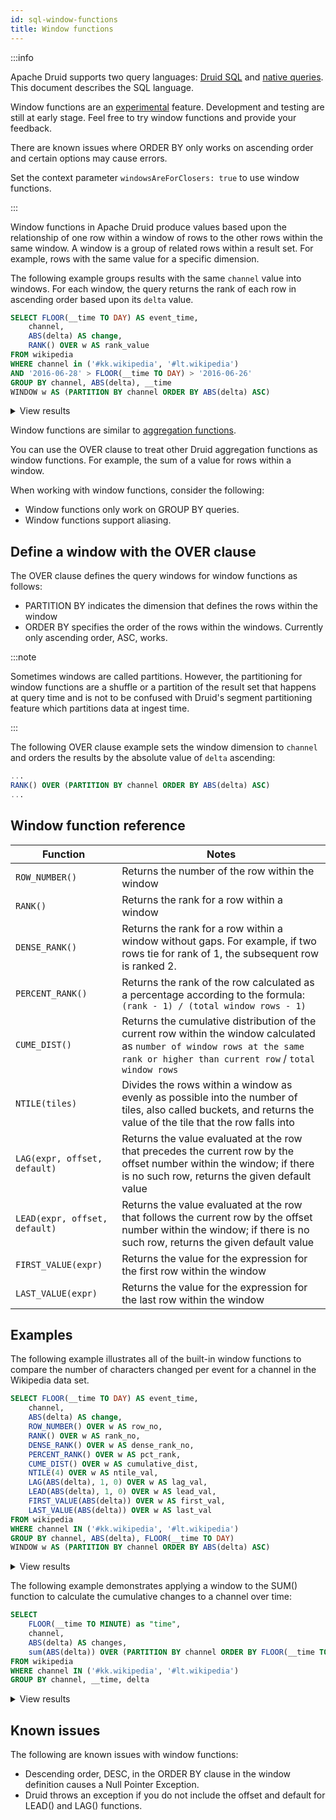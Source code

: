 ```yaml
---
id: sql-window-functions
title: Window functions
---
```


<!--
  ~ Licensed to the Apache Software Foundation (ASF) under one
  ~ or more contributor license agreements.  See the NOTICE file
  ~ distributed with this work for additional information
  ~ regarding copyright ownership.  The ASF licenses this file
  ~ to you under the Apache License, Version 2.0 (the
  ~ License); you may not use this file except in compliance
  ~ with the License.  You may obtain a copy of the License at
  ~
  ~   http://www.apache.org/licenses/LICENSE-2.0
  ~
  ~ Unless required by applicable law or agreed to in writing,
  ~ software distributed under the License is distributed on an
  ~ AS IS BASIS, WITHOUT WARRANTIES OR CONDITIONS OF ANY
  ~ KIND, either express or implied.  See the License for the
  ~ specific language governing permissions and limitations
  ~ under the License.
  -->

:::info

Apache Druid supports two query languages: [Druid SQL](sql.md) and [native queries](querying.md).
This document describes the SQL language.

Window functions are an [experimental](../development/experimental.md) feature. Development and testing are still at early stage. Feel free to try window functions and provide your feedback.

There are known issues where ORDER BY only works on ascending order and certain options may cause errors.

Set the context parameter `windowsAreForClosers: true` to use window functions.

:::

Window functions in Apache Druid produce values based upon the relationship of one row within a window of rows to the other rows within the same window. A window is a group of related rows within a result set. For example, rows with the same value for a specific dimension.

The following example groups results with the same `channel` value into windows. For each window, the query returns the rank of each row in ascending order based upon its `delta` value.

```sql
SELECT FLOOR(__time TO DAY) AS event_time,
    channel,
    ABS(delta) AS change,
    RANK() OVER w AS rank_value
FROM wikipedia
WHERE channel in ('#kk.wikipedia', '#lt.wikipedia')
AND '2016-06-28' > FLOOR(__time TO DAY) > '2016-06-26'
GROUP BY channel, ABS(delta), __time
WINDOW w AS (PARTITION BY channel ORDER BY ABS(delta) ASC)
```

<details>
<summary> View results </summary>

| `event_time` | `channel` | `change`| `rank_value` |
| -- | -- | -- | -- |
| `2016-06-27T00:00:00.000Z`| `#kk.wikipedia`| 1 | 1 |
| `2016-06-27T00:00:00.000Z`| `#kk.wikipedia`| 1 | 1 |
| `2016-06-27T00:00:00.000Z`| `#kk.wikipedia`| 7 | 3 |
| `2016-06-27T00:00:00.000Z`| `#kk.wikipedia`| 56 | 4 |
| `2016-06-27T00:00:00.000Z`| `#kk.wikipedia`| 56 | 4 |
| `2016-06-27T00:00:00.000Z`| `#kk.wikipedia`| 63 | 6 |
| `2016-06-27T00:00:00.000Z`| `#kk.wikipedia`| 91 | 7 |  
| `2016-06-27T00:00:00.000Z`| `#kk.wikipedia`| 2440 | 8 |
| `2016-06-27T00:00:00.000Z`| `#kk.wikipedia`| 2703 | 9 |
| `2016-06-27T00:00:00.000Z`| `#kk.wikipedia`| 6900 |10 |
| `2016-06-27T00:00:00.000Z`| `#lt.wikipedia`| 1 | 1 |
| `2016-06-27T00:00:00.000Z`| `#lt.wikipedia`| 2 | 2 |
| `2016-06-27T00:00:00.000Z`| `#lt.wikipedia`| 13 | 3 |
| `2016-06-27T00:00:00.000Z`| `#lt.wikipedia`| 28 | 4 |
| `2016-06-27T00:00:00.000Z`| `#lt.wikipedia`| 53 | 5 |
| `2016-06-27T00:00:00.000Z`| `#lt.wikipedia`| 56 | 6 |
| `2016-06-27T00:00:00.000Z`| `#lt.wikipedia`| 59 | 7 |
| `2016-06-27T00:00:00.000Z`| `#lt.wikipedia`| 391 | 8 |
| `2016-06-27T00:00:00.000Z`| `#lt.wikipedia`| 894 | 9 |
| `2016-06-27T00:00:00.000Z`| `#lt.wikipedia`| 4358 | 10 |

</details>

Window functions are similar to [aggregation functions](./aggregations.md).  

You can use the OVER clause to treat other Druid aggregation functions as window functions. For example, the sum of a value for rows within a window.

When working with window functions, consider the following:
- Window functions only work on GROUP BY queries.
- Window functions support aliasing.

## Define a window with the OVER clause

The OVER clause defines the query windows for window functions as follows:
- PARTITION BY indicates the dimension that defines the rows within the window
- ORDER BY specifies the order of the rows within the windows. Currently only ascending order, ASC, works.

:::note

Sometimes windows are called partitions. However, the partitioning for window functions are a shuffle or a partition of the result set that happens at query time and is not to be confused with Druid's segment partitioning feature which partitions data at ingest time.

:::

The following OVER clause example sets the window dimension to `channel` and orders the results by the absolute value of `delta` ascending:

```sql
...
RANK() OVER (PARTITION BY channel ORDER BY ABS(delta) ASC)
...
```

## Window function reference

|Function|Notes|
|--------|-----|
| `ROW_NUMBER()`| Returns the number of the row within the window|
|`RANK()`| Returns the rank for a row within a window | 
|`DENSE_RANK()`| Returns the rank for a row within a window without gaps. For example, if two rows tie for rank of 1, the subsequent row is ranked 2. |
|`PERCENT_RANK()`| Returns the rank of the row calculated as a percentage according to the formula: `(rank - 1) / (total window rows - 1)` |
|`CUME_DIST()`| Returns the cumulative distribution of the current row within the window calculated as `number of window rows at the same rank or higher than current row` / `total window rows` |
|`NTILE(tiles)`| Divides the rows within a window as evenly as possible into the number of tiles, also called buckets, and returns the value of the tile that the row falls into  |None |
|`LAG(expr, offset, default)`| Returns the value evaluated at the row that precedes the current row by the offset number within the window; if there is no such row, returns the given default value |
|`LEAD(expr, offset, default)`| Returns the value evaluated at the row that follows the current row by the offset number within the window; if there is no such row, returns the given default value |
|`FIRST_VALUE(expr)`| Returns the value for the expression for the first row within the window|
|`LAST_VALUE(expr)`| Returns the value for the expression for the last row within the window |

## Examples

The following example illustrates all of the built-in window functions to compare the number of characters changed per event for a channel in the Wikipedia data set.

```sql
SELECT FLOOR(__time TO DAY) AS event_time,
    channel,
    ABS(delta) AS change,
    ROW_NUMBER() OVER w AS row_no,
    RANK() OVER w AS rank_no,
    DENSE_RANK() OVER w AS dense_rank_no,
    PERCENT_RANK() OVER w AS pct_rank,
    CUME_DIST() OVER w AS cumulative_dist,
    NTILE(4) OVER w AS ntile_val,
    LAG(ABS(delta), 1, 0) OVER w AS lag_val,
    LEAD(ABS(delta), 1, 0) OVER w AS lead_val,
    FIRST_VALUE(ABS(delta)) OVER w AS first_val,
    LAST_VALUE(ABS(delta)) OVER w AS last_val
FROM wikipedia
WHERE channel IN ('#kk.wikipedia', '#lt.wikipedia')
GROUP BY channel, ABS(delta), FLOOR(__time TO DAY) 
WINDOW w AS (PARTITION BY channel ORDER BY ABS(delta) ASC)
```

<details>
<summary> View results </summary>

|`event_time`|`channel`|`change`|`row_no`|`rank_no`|`dense_rank_no`|`pct_rank`|`cumulative_dist`|`ntile_val`|`lag_val`|`lead_val`|`first_val`|`last_val`|
|------------|---------|--------|--------|---------|---------------|----------|----------------|-----------|---------|----------|-----------|----------|
|`2016-06-27T00:00:00.000Z`|`#kk.wikipedia`|1|1|1|1|0|0.125|1|null|7|1|6900|
|`2016-06-27T00:00:00.000Z`|`#kk.wikipedia`|7|2|2|2|0.14285714285714285|0.25|1|1|56|1|6900|
|`2016-06-27T00:00:00.000Z`|`#kk.wikipedia`|56|3|3|3|0.2857142857142857|0.375|2|7|63|1|6900|
|`2016-06-27T00:00:00.000Z`|`#kk.wikipedia`|63|4|4|4|0.42857142857142855|0.5|2|56|91|1|6900|
|`2016-06-27T00:00:00.000Z`|`#kk.wikipedia`|91|5|5|5|0.5714285714285714|0.625|3|63|2440|1|6900|
|`2016-06-27T00:00:00.000Z`|`#kk.wikipedia`|2440|6|6|6|0.7142857142857143|0.75|3|91|2703|1|6900|
|`2016-06-27T00:00:00.000Z`|`#kk.wikipedia`|2703|7|7|7|0.8571428571428571|0.875|4|2440|6900|1|6900|
|`2016-06-27T00:00:00.000Z`|`#kk.wikipedia`|6900|8|8|8|1|1|4|2703|null|1|6900|
|`2016-06-27T00:00:00.000Z`| `#lt.wikipedia`|1|1|1|1|0|0.1|1|null|2|1|4358|
|`2016-06-27T00:00:00.000Z`| `#lt.wikipedia`|2|2|2|2|0.1111111111111111|0.2|1|1|13|1|4358|
|`2016-06-27T00:00:00.000Z`| `#lt.wikipedia`|13|3|3|3|0.2222222222222222|0.3|1|2|28|1|4358|
|`2016-06-27T00:00:00.000Z`| `#lt.wikipedia`|28|4|4|4|0.3333333333333333|0.4|2|13|53|1|4358|
|`2016-06-27T00:00:00.000Z`| `#lt.wikipedia`|53|5|5|5|0.4444444444444444|0.5|2|28|56|1|4358|
|`2016-06-27T00:00:00.000Z`| `#lt.wikipedia`|56|6|6|6|0.5555555555555556|0.6|2|53|59|1|4358|
|`2016-06-27T00:00:00.000Z`| `#lt.wikipedia`|59|7|7|7|0.6666666666666666|0.7|3|56|391|1|4358|
|`2016-06-27T00:00:00.000Z`| `#lt.wikipedia`|391|8|8|8|0.7777777777777778|0.8|3|59|894|1|4358|
|`2016-06-27T00:00:00.000Z`| `#lt.wikipedia`|894|9|9|9|0.8888888888888888|0.9|4|391|4358|1|4358|
|`2016-06-27T00:00:00.000Z`| `#lt.wikipedia`|4358|10|10|10|1|1|4|894|null|1|4358|

</details>

The following example demonstrates applying a window to the SUM() function to calculate the cumulative changes to a channel over time:

```sql
SELECT
    FLOOR(__time TO MINUTE) as "time",
    channel,
    ABS(delta) AS changes,
    sum(ABS(delta)) OVER (PARTITION BY channel ORDER BY FLOOR(__time TO HOUR) ASC) AS cum_changes
FROM wikipedia
WHERE channel IN ('#kk.wikipedia', '#lt.wikipedia')
GROUP BY channel, __time, delta
```

<details>
<summary> View results </summary>

|`time`|`channel`|`changes`|`cum_changes`|
|------|---------|---------|-------------|
|`2016-06-27T04:20:00.000Z`|`#kk.wikipedia`|56|56|
|`2016-06-27T04:35:00.000Z`|`#kk.wikipedia`|2440|2496|
|`2016-06-27T06:15:00.000Z`|`#kk.wikipedia`|91|2587|
|`2016-06-27T07:32:00.000Z`|`#kk.wikipedia`|1|2588|
|`2016-06-27T09:00:00.000Z`|`#kk.wikipedia`|2703|5291|
|`2016-06-27T09:24:00.000Z`|`#kk.wikipedia`|1|5292|
|`2016-06-27T11:00:00.000Z`|`#kk.wikipedia`|63|5355|
|`2016-06-27T11:05:00.000Z`|`#kk.wikipedia`|7|5362|
|`2016-06-27T11:32:00.000Z`|`#kk.wikipedia`|56|5418|
|`2016-06-27T15:21:00.000Z`|`#kk.wikipedia`|6900|12318|
|`2016-06-27T06:17:00.000Z`|`#lt.wikipedia`|2|2|
|`2016-06-27T07:55:00.000Z`|`#lt.wikipedia`|13|15|
|`2016-06-27T09:05:00.000Z`|`#lt.wikipedia`|894|909|
|`2016-06-27T09:12:00.000Z`|`#lt.wikipedia`|391|1300|
|`2016-06-27T09:23:00.000Z`|`#lt.wikipedia`|56|1356|
|`2016-06-27T10:59:00.000Z`|`#lt.wikipedia`|1|1357|
|`2016-06-27T11:49:00.000Z`|`#lt.wikipedia`|59|1416|
|`2016-06-27T12:41:00.000Z`|`#lt.wikipedia`|53|1469|
|`2016-06-27T12:58:00.000Z`|`#lt.wikipedia`|28|1497|
|`2016-06-27T19:03:00.000Z`|`#lt.wikipedia`|4358|5855|

</details>

## Known issues

The following are known issues with window functions:

- Descending order, DESC, in the ORDER BY clause in the window definition causes a Null Pointer Exception.
- Druid throws an exception if you do not include the offset and default for LEAD() and LAG() functions.
